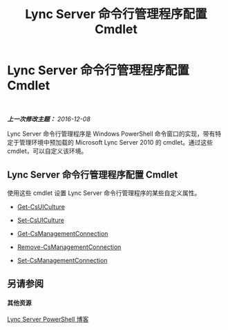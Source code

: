 ﻿---
title: Lync Server 命令行管理程序配置 Cmdlet
TOCTitle: Lync Server 命令行管理程序配置 Cmdlet
ms:assetid: fffc154b-24ef-457d-9b70-2b7b700f503a
ms:mtpsurl: https://technet.microsoft.com/zh-cn/library/Gg415684(v=OCS.15)
ms:contentKeyID: 49314855
ms.date: 12/10/2016
mtps_version: v=OCS.15
ms.translationtype: HT
---

# Lync Server 命令行管理程序配置 Cmdlet

 

_**上一次修改主题：** 2016-12-08_

Lync Server 命令行管理程序是 Windows PowerShell 命令窗口的实现，带有特定于管理环境中预加载的 Microsoft Lync Server 2010 的 cmdlet。通过这些 cmdlet，可以自定义该环境。

## Lync Server 命令行管理程序配置 Cmdlet

使用这些 cmdlet 设置 Lync Server 命令行管理程序的某些自定义属性。

  -   
    [Get-CsUICulture](get-csuiculture.md)

  -   
    [Set-CsUICulture](set-csuiculture.md)

  -   
    [Get-CsManagementConnection](get-csmanagementconnection.md)

  -   
    [Remove-CsManagementConnection](remove-csmanagementconnection.md)

  -   
    [Set-CsManagementConnection](set-csmanagementconnection.md)

## 另请参阅

#### 其他资源

[Lync Server PowerShell 博客](http://go.microsoft.com/fwlink/?linkid=203150%26clcid=0x804)

